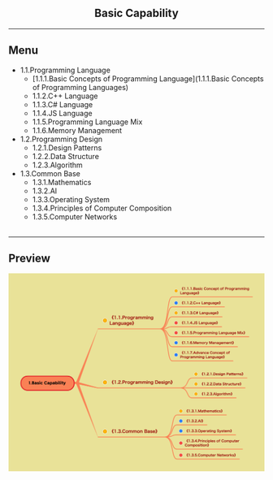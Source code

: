 <h2 align="center">Basic Capability</h2>

----


## Menu

* 1.1.Programming Language
    * [1.1.1.Basic Concepts of Programming Language](1.1.1.Basic Concepts of Programming Languages)
    * 1.1.2.C++ Language
    * 1.1.3.C# Language
    * 1.1.4.JS Language
    * 1.1.5.Programming Language Mix
    * 1.1.6.Memory Management
* 1.2.Programming Design
    * 1.2.1.Design Patterns
    * 1.2.2.Data Structure
    * 1.2.3.Algorithm
* 1.3.Common Base
    * 1.3.1.Mathematics
    * 1.3.2.AI
    * 1.3.3.Operating System
    * 1.3.4.Principles of Computer Composition
    * 1.3.5.Computer Networks
    <br/>

----


## Preview
![Image loading...](../../overview/1.Basic%20Capability.png)



